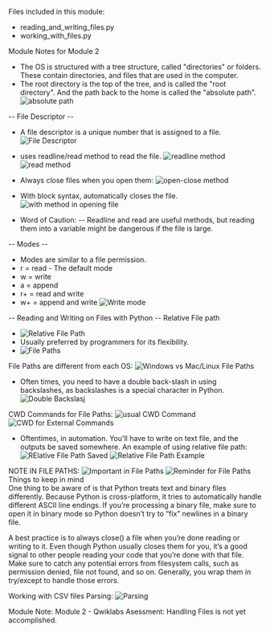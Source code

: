 Files included in this module:
- reading_and_writing_files.py
- working_with_files.py

Module Notes for Module 2

- The OS is structured with a tree structure, called "directories" or folders. These contain directories,
and files that are used in the computer.
- The root directory is the top of the tree, and is called the "root directory". And the path back to the home
is called the "absolute path".
![absolute path](<pngs/Screenshot (442).png>)

-- File Descriptor --
- A file descriptor is a unique number that is assigned to a file.
![File Descriptor](<pngs/Screenshot (453).png>)
- uses readline/read method to read the file.
![readline method](<pngs/Screenshot (454).png>)
![read method](<pngs/Screenshot (456).png>)

- Always close files when you open them:
![open-close method](<pngs/Screenshot (457).png>)
- With block syntax, automatically closes the file.
![with method in opening file](<pngs/Screenshot (458).png>)

- Word of Caution:
-- Readline and read are useful methods, but reading them into a variable might be dangerous if the file is large.

-- Modes --
- Modes are similar to a file permission.
- r = read - The default mode
- w = write
- a = append
- r+ = read and write
- w+ = append and write
![Write mode](<pngs/Screenshot (469).png>)

-- Reading and Writing on Files with Python --
Relative File path
- ![Relative File Path](<pngs/Screenshot (497).png>)
- Usually preferred by programmers for its flexibility.
- ![File Paths](<pngs/Screenshot (501).png>)

File Paths are different from each OS:
![Windows vs Mac/Linux File Paths](<pngs/Screenshot (503).png>)
- Often times, you need to have a double back-slash in using backslashes,
as backslashes is a special character in Python.
![Double Backslasj](<pngs/Screenshot (509).png>)

CWD Commands for File Paths:
![usual CWD Command](<Screenshot (512).png>)
![CWD for External Commands](<pngs/Screenshot (513).png>)

- Oftentimes, in automation. You'll have to write on text file, and
the outputs be saved somewhere. An example of using relative file path:
![RElative File Path Saved](<pngs/Screenshot (514).png>)
![Relative File Path Example](<pngs/Screenshot (515).png>)

NOTE IN FILE PATHS:
![Important in File Paths](<pngs/Screenshot (516).png>)
![Reminder for File Paths](<pngs/Screenshot (518).png>)
Things to keep in mind  
One thing to be aware of is that Python treats text and binary files differently. Because Python is cross-platform, it tries to automatically handle different ASCII line endings. If you’re processing a binary file, make sure to open it in binary mode so Python doesn’t try to “fix” newlines in a binary file.

A best practice is to always close() a file when you’re done reading or writing to it. Even though Python usually closes them for you, it’s a good signal to other people reading your code that you’re done with that file. Make sure to catch any potential errors from filesystem calls, such as permission denied, file not found, and so on. Generally, you wrap them in try/except to handle those errors.


Working with CSV files
Parsing:
![Parsing](<pngs/Screenshot (532).png>)


Module Note:
Module 2 - Qwiklabs Asessment: Handling Files is not yet accomplished.